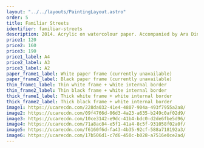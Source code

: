 ```yaml
---
layout: "../../layouts/PaintingLayout.astro"
order: 5
title: Familiar Streets
identifier: familiar-streets
description: 2014. Acrylic on watercolour paper. Accompanied by Ara Dinkjian.
price1: 120
price2: 160
price3: 190
price1_label: A4
price2_label: A3
price3_label: A2
paper_frame1_label: White paper frame (currently unavailable)
paper_frame2_label: Black paper frame (currently unavailable)
thin_frame1_label: Thin white frame + white internal border
thin_frame2_label: Thin black frame + white internal border
thick_frame1_label: Thick white frame + white internal border
thick_frame2_label: Thick black frame + white internal border
image1: https://ucarecdn.com/228da032-41e4-4807-904a-493f7955a2a8/
image2: https://ucarecdn.com/09f4766d-06d3-4a23-a635-b249c0af02d9/
image3: https://ucarecdn.com/10ce3142-e9dc-41b4-bdc0-d2de6fbe5d96/
image4: https://ucarecdn.com/71a8ac84-e5f1-41a4-8c5f-931058f02a0f/
image5: https://ucarecdn.com/f6160f6d-fa43-4b35-92cf-588a718192a3/
image6: https://ucarecdn.com/17b506d1-c7d6-450c-b028-a7516e0ce2ad/
---
```

